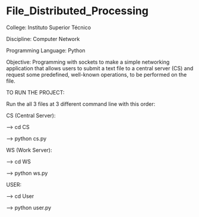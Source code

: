 # File_Distributed_Processing

College: Instituto Superior Técnico

Discipline: Computer Network

Programming Language: Python

Objective: Programming with sockets to make a simple networking application that allows users to submit a text file to a central server (CS) and request some predefined, well-known operations, to be performed on the file.

TO RUN THE PROJECT:

Run the all 3 files at 3 different command line with this order:

CS (Central Server):

--> cd CS 

--> python cs.py

WS (Work Server):

--> cd WS  

--> python ws.py

USER:

--> cd User  

--> python user.py
